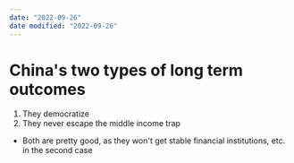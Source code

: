 ```yaml
---
date: "2022-09-26"
date modified: "2022-09-26"
---
```


# China's two types of long term outcomes
1. They democratize
2. They never escape the middle income trap  
- Both are pretty good, as they won't get stable financial institutions, etc. in the second case
